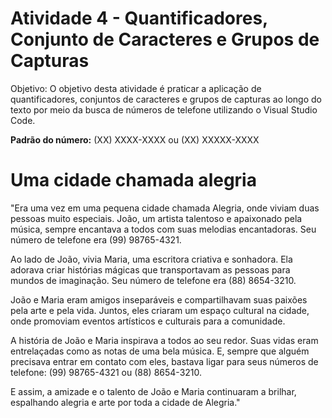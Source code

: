 # Atividade 4 - Quantificadores, Conjunto de Caracteres e Grupos de Capturas


Objetivo: O objetivo desta atividade é praticar a aplicação de quantificadores, conjuntos de caracteres e grupos de capturas ao longo do texto por meio da busca de números de telefone utilizando o Visual Studio Code.

**Padrão do número:** (XX) XXXX-XXXX ou (XX) XXXXX-XXXX


# Uma cidade chamada alegria

"Era uma vez em uma pequena cidade chamada Alegria, onde viviam duas pessoas muito especiais. João, um artista talentoso e apaixonado pela música, sempre encantava a todos com suas melodias encantadoras. Seu número de telefone era (99) 98765-4321.

Ao lado de João, vivia Maria, uma escritora criativa e sonhadora. Ela adorava criar histórias mágicas que transportavam as pessoas para mundos de imaginação. Seu número de telefone era (88) 8654-3210.

João e Maria eram amigos inseparáveis e compartilhavam suas paixões pela arte e pela vida. Juntos, eles criaram um espaço cultural na cidade, onde promoviam eventos artísticos e culturais para a comunidade.

A história de João e Maria inspirava a todos ao seu redor. Suas vidas eram entrelaçadas como as notas de uma bela música. E, sempre que alguém precisava entrar em contato com eles, bastava ligar para seus números de telefone: (99) 98765-4321 ou (88) 8654-3210.

E assim, a amizade e o talento de João e Maria continuaram a brilhar, espalhando alegria e arte por toda a cidade de Alegria."


